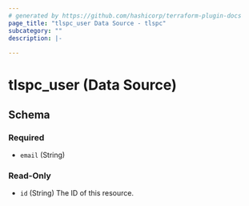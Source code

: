 ```yaml
---
# generated by https://github.com/hashicorp/terraform-plugin-docs
page_title: "tlspc_user Data Source - tlspc"
subcategory: ""
description: |-
  
---
```


# tlspc_user (Data Source)





<!-- schema generated by tfplugindocs -->
## Schema

### Required

- `email` (String)

### Read-Only

- `id` (String) The ID of this resource.
